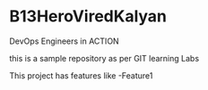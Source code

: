 # B13HeroViredKalyan
DevOps Engineers in ACTION


this is a sample repository as per GIT learning Labs

This project has features like
-Feature1

